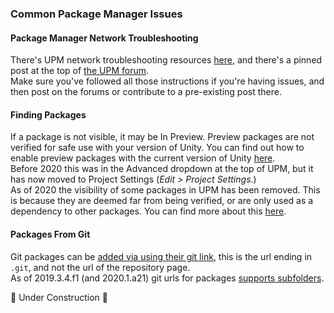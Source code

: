 ### Common Package Manager Issues
#### Package Manager Network Troubleshooting
There's UPM network troubleshooting resources [here](https://docs.unity3d.com/Manual/upm-network.html), and there's a pinned post at the top of [the UPM forum](https://forum.unity.com/forums/package-manager.150/).  
Make sure you've followed all those instructions if you're having issues, and then post on the forums or contribute to a pre-existing post there.

#### Finding Packages
If a package is not visible, it may be In Preview. Preview packages are not verified for safe use with your version of Unity. You can find out how to enable preview packages with the current version of Unity [here](https://docs.unity3d.com/Manual/pack-preview.html).  
Before 2020 this was in the Advanced dropdown at the top of UPM, but it has now moved to Project Settings (*Edit > Project Settings*.)  
As of 2020 the visibility of some packages in UPM has been removed. This is because they are deemed far from being verified, or are only used as a dependency to other packages. You can find more about this [here](https://forum.unity.com/threads/visibility-changes-for-preview-packages-in-2020-1.910880/).

#### Packages From Git
Git packages can be [added via using their git link](https://docs.unity3d.com/Manual/upm-git.html), this is the url ending in `.git`, and not the url of the repository page.  
As of 2019.3.4.f1 (and 2020.1.a21) git urls for packages [supports subfolders](Common%20Issues/Git%20Subfolders.md).

🚧 Under Construction 🚧